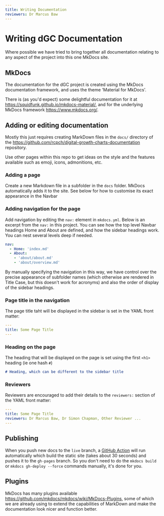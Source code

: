 ```yaml
---
title: Writing Documentation
reviewers: Dr Marcus Baw
---
```


# Writing dGC Documentation

Where possible we have tried to bring together all documentation relating to any aspect of the project into this one MkDocs site.

## MkDocs

The documentation for the dGC project is created using the MkDocs documentation framework, and uses the theme 'Material for MkDocs'.

There is (as you'd expect) some delightful documentation for it at
<https://squidfunk.github.io/mkdocs-material/>, and for the underlying MkDocs framework <https://www.mkdocs.org/>.

## Adding or editing documentation

Mostly this just requires creating MarkDown files in the `docs/` directory of the <https://github.com/rcpch/digital-growth-charts-documentation> repository.

Use other pages within this repo to get ideas on the style and the features available such as emoji, icons, admonitions, etc.

### Adding a page

Create a new Markdown file in a subfolder in the `docs` folder.
MkDocs automatically adds it to the site. See below for how to customise its exact appearance in the Navbar

### Adding navigation for the page

Add navigation by editing the `nav:` element in `mkdocs.yml`. Below is an excerpt from the `nav:` in this project. You can see how the top level Navbar headings Home and About are defined, and how the sidebar headings work. You can nest several levels deep if needed.

``` yaml
nav:
  - Home: 'index.md'
  - About:
    - 'about/about.md'
    - 'about/overview.md'
```

By manually specifying the navigation in this way, we have control over the precise appearance of subfolder names (which otherwise are rendered in Title Case, but this doesn't work for acronyms) and also the order of display of the sidebar headings.

### Page title in the navigation

The page title taht will be displayed in the sidebar is set in the YAML front matter:

``` yaml
---
title: Some Page Title
---
```

### Heading on the page

The heading that will be displayed on the page is set using the first `<h1>` heading (ie one hash `#`)

``` markdown
# Heading, which can be different to the sidebar title
```

### Reviewers

Reviewers are encouraged to add their details to the `reviewers:` section of the YAML front matter:

``` yaml
---
title: Some Page Title
reviewers: Dr Marcus Baw, Dr Simon Chapman, Other Reviewer ...
---
```

## Publishing

When you push new docs to the `live` branch, a [GitHub Action](https://docs.github.com/en/actions/learn-github-actions) will run automatically which build the static site (takes about 30 seconds) and pushes it to the `gh-pages` branch. So you don't need to do the `mkdocs build` or `mkdocs gh-deploy --force` commands manually, it's done for you.

## Plugins

MkDocs has many plugins available <https://github.com/mkdocs/mkdocs/wiki/MkDocs-Plugins>, some of which we are already using to extend the capabilities of MarkDown and make the documentation look nicer and function better.
